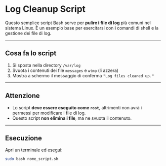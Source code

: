 # Log Cleanup Script

Questo semplice script Bash serve per **pulire i file di log** più comuni nel sistema Linux. È un esempio base per esercitarsi con i comandi di shell e la gestione dei file di log.

---

## Cosa fa lo script

1. Si sposta nella directory `/var/log`
2. Svuota i contenuti dei file `messages` e `wtmp` (li azzera)
3. Mostra a schermo il messaggio di conferma `"Log files cleaned up."`

---

## Attenzione

- Lo script **deve essere eseguito come `root`**, altrimenti non avrà i permessi per modificare i file di log.
- Questo script **non elimina i file**, ma ne svuota il contenuto.

---

## Esecuzione

Apri un terminale ed esegui:

```bash
sudo bash nome_script.sh
